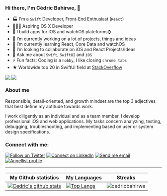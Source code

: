 ### Hi there, I'm Cédric Bahirwe, 👋


- 🏭 I'm a `Swift` Developer, Front-End Enthusiast (`React`)
- 👨🏽‍💻 Aspiring OS X Developer
- 📱 I build apps for iOS and watchOS plateforms⌚️
- 🔭 I’m currently working on a lot of projects, things and ideas
- 🌱 I’m currently learning React, Core Data and watchOS
- 👯 I’m looking to collaborate on iOS and React Projects/Ideas
- 💬 Ask me about `Swift`, `SwiftUI` and `iOS`
- ⚡ Fun facts: Coding is a `hobby`, I like closing `chrome tabs`
- ★ Worldwide top 20 in SwiftUI field at [StackOverflow](https://stackoverflow.com/tags/swiftui/topusers)
<!--*- - 🔦 Read more on my website: [cedricbahirwe](https://cedricbahirwe.github.io) -->

<a href="https://github.com/cedricbahirwe/cedricbahirwe">
  <img align="center" src="https://github-readme-stats.vercel.app/api?username=cedricbahirwe&include_all_commits=true&count_private=true&show_icons=true&hide=stars" />
</a>
<a href="https://github.com/cedricbahirwe/cedricbahirwe">
  <img align="center" src="https://github-readme-stats.vercel.app/api/top-langs/?username=cedricbahirwe&layout=compact" />
</a>

<!-- <a href="https://github.com/cedricbahirwe/uikit-projects">
  <img align="center" src="https://github-readme-stats.vercel.app/api/wakatime?username=cedricbahirwe" />
</a> -->

### About me
Responsible, detail-oriented, and growth mindset are the top 3 adjectives that best define my aptitude towards work.

I work diligently as an individual and as a team member. I develop professional iOS and web applications. My tasks concern analyzing, testing, debugging, troubleshooting, and implementing based on user or system design specifications.

### Connect with me:

[![Follow on Twitter](https://img.shields.io/badge/--twitter?label=Twitter&logo=Twitter&style=social)](https://twitter.com/cedricbahirwe) [![Connect on LinkedIn](https://img.shields.io/badge/--linkedin?label=LinkedIn&logo=LinkedIn&style=social)](https://www.linkedin.com/in/cedricbahirwe) [![Send me email](https://img.shields.io/badge/--gmail?label=Gmail&logo=Gmail&style=social)](mailto:cedricaganzebahirwe@gmail.com) [![Angellist profile](https://img.shields.io/badge/--angellist?label=AngelList&logo=AngelList&style=social)](https://angel.co/u/cedricbahirwe) 
___

|My Github statistics|My Languages|Streaks|
|-|-|-|
|[![Cedric's github stats](https://github-readme-stats.vercel.app/api?username=cedricbahirwe&show_icons=true&theme=dark&hide_title=true)](https://github.com/cedricbahirwe)|[![Top Langs](https://github-readme-stats.vercel.app/api/top-langs/?username=cedricbahirwe&show_icons=true&theme=dark&layout=compact&hide_title=true)](https://github.com/cedricbahirwe)|![cedricbahirwe](https://github-readme-streak-stats.herokuapp.com/?user=cedricbahirwe&theme=dark)
